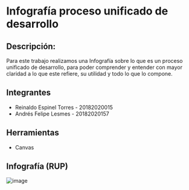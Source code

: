 # Infografía proceso unificado de desarrollo

## Descripción:

Para este trabajo realizamos una Infografía sobre lo que es un proceso unificado de desarrollo, para poder comprender y entender con mayor claridad a lo que este refiere, su utilidad y todo lo que lo compone.

## Integrantes

* Reinaldo Espinel Torres - 20182020015
* Andrés Felipe Lesmes - 20182020157


## Herramientas

* Canvas

## Infografía (RUP)
![image](https://github.com/Felipelesmes/FundamentosIngenieriaS/blob/main/Infografía/Imagen/Info(RUP).jpg)


